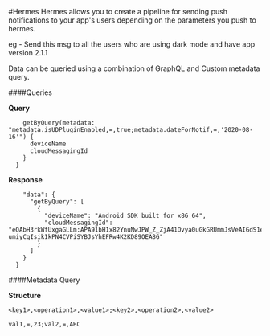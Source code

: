 #Hermes
Hermes allows you to create a pipeline for sending push notifications to your app's users depending on 
the parameters you push to hermes.

eg - Send this msg to all the users who are using dark mode and have app version 2.1.1

Data can be queried using a combination of GraphQL and Custom metadata query.

####Queries

**Query**

```query {
    getByQuery(metadata: "metadata.isUDPluginEnabled,=,true;metadata.dateForNotif,=,'2020-08-16'") {
      deviceName
      cloudMessagingId
    }
  }
```

**Response** 

````{
    "data": {
      "getByQuery": [
        {
          "deviceName": "Android SDK built for x86_64",
          "cloudMessagingId": "eOAbH3rkWfUxgaGLLm:APA91bH1x82YnuNwJPW_Z_ZjA41Ovya0uGkGRUmmJsVeAIGdS1eHL1vzerUHoF8TlfIm8l6pe_uLrixZ0Az1uAjq7t-umiyCqIsik1kPN4CVPiSYBJsYhEFRw4K2KD89OEA8G"
        }
      ]
    }
  }
````

####Metadata Query

**Structure**

```<key1>,<operation1>,<value1>;<key2>,<operation2>,<value2>```

```val1,=,23;val2,=,ABC```
